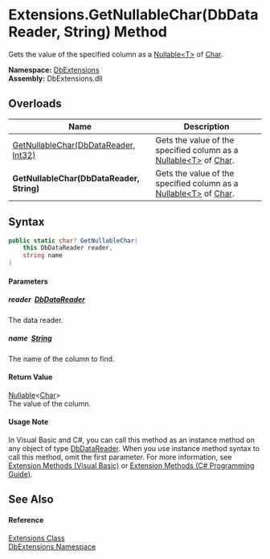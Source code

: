 Extensions.GetNullableChar(DbDataReader, String) Method
=======================================================
Gets the value of the specified column as a [Nullable&lt;T>][1] of [Char][2].
  
**Namespace:** [DbExtensions][3]  
**Assembly:** DbExtensions.dll

Overloads
---------

| Name                                      | Description                                                                   |
| ----------------------------------------- | ----------------------------------------------------------------------------- |
| [GetNullableChar(DbDataReader, Int32)][4] | Gets the value of the specified column as a [Nullable&lt;T>][1] of [Char][2]. |
| **GetNullableChar(DbDataReader, String)** | Gets the value of the specified column as a [Nullable&lt;T>][1] of [Char][2]. |


Syntax
------

```csharp
public static char? GetNullableChar(
	this DbDataReader reader,
	string name
)
```

#### Parameters

##### *reader*  [DbDataReader][5]
The data reader.

##### *name*  [String][6]
The name of the column to find.

#### Return Value
[Nullable][1]&lt;[Char][2]>  
The value of the column.
#### Usage Note
In Visual Basic and C#, you can call this method as an instance method on any object of type [DbDataReader][5]. When you use instance method syntax to call this method, omit the first parameter. For more information, see [Extension Methods (Visual Basic)][7] or [Extension Methods (C# Programming Guide)][8].

See Also
--------

#### Reference
[Extensions Class][9]  
[DbExtensions Namespace][3]  

[1]: https://learn.microsoft.com/dotnet/api/system.nullable-1
[2]: https://learn.microsoft.com/dotnet/api/system.char
[3]: ../README.md
[4]: GetNullableChar.md
[5]: https://learn.microsoft.com/dotnet/api/system.data.common.dbdatareader
[6]: https://learn.microsoft.com/dotnet/api/system.string
[7]: https://docs.microsoft.com/dotnet/visual-basic/programming-guide/language-features/procedures/extension-methods
[8]: https://docs.microsoft.com/dotnet/csharp/programming-guide/classes-and-structs/extension-methods
[9]: README.md